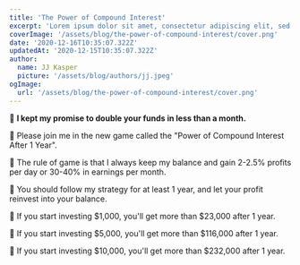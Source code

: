 ```yaml
---
title: 'The Power of Compound Interest'
excerpt: 'Lorem ipsum dolor sit amet, consectetur adipiscing elit, sed do eiusmod tempor incididunt ut labore et dolore magna aliqua. Praesent elementum facilisis leo vel fringilla est ullamcorper eget. At imperdiet dui accumsan sit amet nulla facilities morbi tempus.'
coverImage: '/assets/blog/the-power-of-compound-interest/cover.png'
date: '2020-12-16T10:35:07.322Z'
updatedAt: '2020-12-15T10:35:07.322Z'
author:
  name: JJ Kasper
  picture: '/assets/blog/authors/jj.jpeg'
ogImage:
  url: '/assets/blog/the-power-of-compound-interest/cover.png'
---
```


💎 **I kept my promise to double your funds in less than a month.**

💎 Please join me in the new game called the "Power of Compound Interest After 1 Year".

💎 The rule of game is that I always keep my balance and gain 2-2.5% profits per day or 30-40% in earnings per month.

💎 You should follow my strategy for at least 1 year, and let your profit reinvest into your balance.

💎 If you start investing $1,000, you'll get more than $23,000 after 1 year.

💎 If you start investing $5,000, you'll get more than $116,000 after 1 year.

💎 If you start investing $10,000, you'll get more than $232,000 after 1 year.
